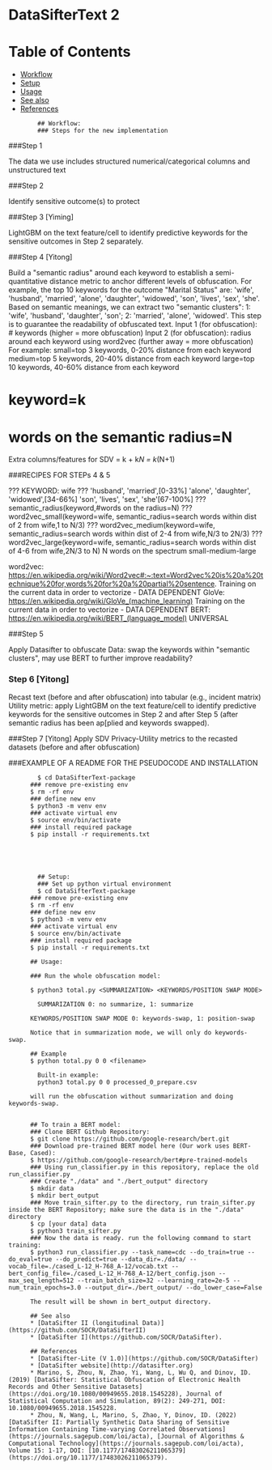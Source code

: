 # DataSifterText 2

<!--ToC-->
  Table of Contents
=================
  * [Workflow](#workflow)
  * [Setup](#setup)
  * [Usage](#usage)
  * [See also](#see-also)
  * [References](#references)
<!--ToC-->
            
            ## Workflow:
            ### Steps for the new implementation
###Step 1

The data we use includes structured numerical/categorical columns and unstructured text

###Step 2

Identify sensitive outcome(s) to protect
 
###Step 3 [Yiming]

LightGBM on the text feature/cell to identify predictive keywords for the sensitive outcomes in Step 2 separately.

###Step 4 [Yitong]

Build a "semantic radius" around each keyword to establish a semi-quantitative distance metric to anchor different levels of obfuscation. For example, the top 10 keywords for the outcome "Marital Status" are: 'wife', 'husband', 'married', 'alone', 'daughter', 'widowed', 'son', 'lives', 'sex', 'she'. Based on semantic meanings, we can extract two "semantic clusters": 1: 'wife', 'husband', 'daughter', 'son'; 2: 'married', 'alone', 'widowed'. This step is to guarantee the readability of obfuscated text.
Input 1 (for obfuscation): # keywords (higher = more obfuscation)
Input 2  (for obfuscation): radius around each keyword using word2vec (further away = more obfuscation) 
For example:
small=top 3 keywords, 0-20% distance from each keyword
medium=top 5 keywords, 20-40% distance from each keyword
large=top 10 keywords, 40-60% distance from each keyword
# keyword=k
# words on the semantic radius=N
Extra columns/features for SDV = k + k*N = k*(N+1)

###RECIPES FOR STEPs 4 & 5

???	KEYWORD: wife ??? 'husband', 'married',[0-33%] 'alone', 'daughter', 'widowed',[34-66%] 'son', 'lives', 'sex', 'she'[67-100%]
???	semantic_radius(keyword,#words on the radius=N)
???	word2vec_small(keyword=wife, semantic_radius=search words within dist of 2 from wife,1 to N/3)
???	word2vec_medium(keyword=wife, semantic_radius=search words within dist of 2-4 from wife,N/3 to 2N/3)
???	word2vec_large(keyword=wife, semantic_radius=search words within dist of 4-6 from wife,2N/3 to N)
N words on the spectrum small-medium-large

word2vec: https://en.wikipedia.org/wiki/Word2vec#:~:text=Word2vec%20is%20a%20technique%20for,words%20for%20a%20partial%20sentence. Training on the current data in order to vectorize - DATA DEPENDENT
GloVe: https://en.wikipedia.org/wiki/GloVe_(machine_learning) Training on the current data in order to vectorize - DATA DEPENDENT
BERT: https://en.wikipedia.org/wiki/BERT_(language_model) UNIVERSAL

 
###Step 5

Apply Datasifter to obfuscate Data: swap the keywords within "semantic clusters", may use BERT to further improve readability?
 
### Step 6 [Yitong]

Recast text (before and after obfuscation) into tabular (e.g., incident matrix)
Utility metric: apply LightGBM on the text feature/cell to identify predictive keywords for the sensitive outcomes in Step 2 and after Step 5 (after semantic radius has been ap[plied and keywords swapped).

###Step 7 [Yitong]
Apply SDV Privacy-Utility metrics to the recasted datasets (before and after obfuscation)

###EXAMPLE OF A README FOR THE PSEUDOCODE AND INSTALLATION

            $ cd DataSifterText-package
          ### remove pre-existing env
          $ rm -rf env
          ### define new env
          $ python3 -m venv env
          ### activate virtual env
          $ source env/bin/activate
          ### install required package
          $ pip install -r requirements.txt





            ## Setup:
            ### Set up python virtual environment
            $ cd DataSifterText-package
          ### remove pre-existing env
          $ rm -rf env
          ### define new env
          $ python3 -m venv env
          ### activate virtual env
          $ source env/bin/activate
          ### install required package
          $ pip install -r requirements.txt
          
          ## Usage:
          
          ### Run the whole obfuscation model:
          
          $ python3 total.py <SUMMARIZATION> <KEYWORDS/POSITION SWAP MODE>
            
            SUMMARIZATION 0: no summarize, 1: summarize
          
          KEYWORDS/POSITION SWAP MODE 0: keywords-swap, 1: position-swap
          
          Notice that in summarization mode, we will only do keywords-swap.
          
          ## Example
          $ python total.py 0 0 <filename>
            
            Built-in example:
            python3 total.py 0 0 processed_0_prepare.csv
          
          will run the obfuscation without summarization and doing keywords-swap.
          
          
          ## To train a BERT model:
          ### Clone BERT Github Repository:
          $ git clone https://github.com/google-research/bert.git
          ### Download pre-trained BERT model here (Our work uses BERT-Base, Cased):
          $ https://github.com/google-research/bert#pre-trained-models
          ### Using run_classifier.py in this repository, replace the old run_classifier.py
          ### Create "./data" and "./bert_output" directory
          $ mkdir data
          $ mkdir bert_output
          ### Move train_sifter.py to the directory, run train_sifter.py inside the BERT Repository; make sure the data is in the "./data" directory
          $ cp [your data] data
          $ python3 train_sifter.py
          ### Now the data is ready. run the following command to start training:
          $ python3 run_classifier.py --task_name=cdc --do_train=true --do_eval=true --do_predict=true --data_dir=./data/ --vocab_file=./cased_L-12_H-768_A-12/vocab.txt --bert_config_file=./cased_L-12_H-768_A-12/bert_config.json --max_seq_length=512 --train_batch_size=32 --learning_rate=2e-5 --num_train_epochs=3.0 --output_dir=./bert_output/ --do_lower_case=False
          
          The result will be shown in bert_output directory.
          
          ## See also
          * [DataSifter II (longitudinal Data)](https://github.com/SOCR/DataSifterII)
          * [DataSifter I](https://github.com/SOCR/DataSifter).
          
          ## References
          * [DataSifter-Lite (V 1.0)](https://github.com/SOCR/DataSifter) 
          * [DataSifter website](http://datasifter.org)
          * Marino, S, Zhou, N, Zhao, Yi, Wang, L, Wu Q, and Dinov, ID. (2019) [DataSifter: Statistical Obfuscation of Electronic Health Records and Other Sensitive Datasets](https://doi.org/10.1080/00949655.2018.1545228), Journal of Statistical Computation and Simulation, 89(2): 249-271, DOI: 10.1080/00949655.2018.1545228.
          * Zhou, N, Wang, L, Marino, S, Zhao, Y, Dinov, ID. (2022) [DataSifter II: Partially Synthetic Data Sharing of Sensitive Information Containing Time-varying Correlated Observations](https://journals.sagepub.com/loi/acta), [Journal of Algorithms & Computational Technology](https://journals.sagepub.com/loi/acta), Volume 15: 1-17, DOI: [10.1177/17483026211065379](https://doi.org/10.1177/17483026211065379).
          

